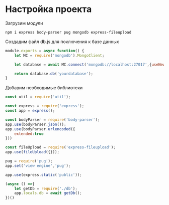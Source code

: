 # Настройка проекта


Загрузим модули

```cli
npm i express body-parser pug mongodb express-fileupload
```

Создадим файл db.js для поключения к базе данных

```js
module.exports = async function() {
	let MC = require('mongodb').MongoClient;

	let database = await MC.connect('mongodb://localhost:27017',{useNewUrlParser:true});

	return database.db('yourdatabase');
}

```

Добавим необходимые библиотеки

```js
const util = require('util');

const express = require('express');
const app = express();

const bodyParser = require('body-parser');
app.use(bodyParser.json());
app.use(bodyParser.urlencoded({
	extended:true
}))

const fileUpload = require('express-fileupload');
app.use(fileUpload({}));

pug = require('pug');
app.set('view engine','pug');

app.use(express.static('public'));

(async () =>{
	let getDb = require('./db');
	app.locals.db = await getDb();
})()
```